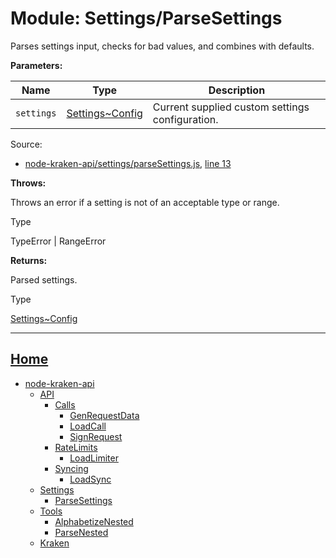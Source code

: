 # Module: Settings/ParseSettings

Parses settings input, checks for bad values, and combines with defaults.

__Parameters:__

| Name | Type | Description |
| --- | --- | --- |
| `settings` | [Settings~Config](https://github.com/jpcx/node-kraken-api/blob/0.4.0/docs/namespaces/Settings.md#~Config) | Current supplied custom settings configuration. |

Source:

* [node-kraken-api/settings/parseSettings.js](https://github.com/jpcx/node-kraken-api/blob/0.4.0/settings/parseSettings.js), [line 13](https://github.com/jpcx/node-kraken-api/blob/0.4.0/settings/parseSettings.js#L13)

__Throws:__

Throws an error if a setting is not of an acceptable type or range.

Type

TypeError | RangeError

__Returns:__

Parsed settings.

Type

[Settings~Config](https://github.com/jpcx/node-kraken-api/blob/0.4.0/docs/namespaces/Settings.md#~Config)

___

## [Home](https://github.com/jpcx/node-kraken-api/blob/0.4.0/README.md)

* [node-kraken-api](https://github.com/jpcx/node-kraken-api/blob/0.4.0/docs/modules/node-kraken-api.md)
  * [API](https://github.com/jpcx/node-kraken-api/blob/0.4.0/docs/namespaces/API.md)
    * [Calls](https://github.com/jpcx/node-kraken-api/blob/0.4.0/docs/namespaces/API/Calls.md)
      * [GenRequestData](https://github.com/jpcx/node-kraken-api/blob/0.4.0/docs/modules/API/Calls/GenRequestData.md)
      * [LoadCall](https://github.com/jpcx/node-kraken-api/blob/0.4.0/docs/modules/API/Calls/LoadCall.md)
      * [SignRequest](https://github.com/jpcx/node-kraken-api/blob/0.4.0/docs/modules/API/Calls/SignRequest.md)
    * [RateLimits](https://github.com/jpcx/node-kraken-api/blob/0.4.0/docs/namespaces/API/RateLimits.md)
      * [LoadLimiter](https://github.com/jpcx/node-kraken-api/blob/0.4.0/docs/modules/API/RateLimits/LoadLimiter.md)
    * [Syncing](https://github.com/jpcx/node-kraken-api/blob/0.4.0/docs/namespaces/API/Syncing.md)
      * [LoadSync](https://github.com/jpcx/node-kraken-api/blob/0.4.0/docs/modules/API/Syncing/LoadSync.md)
  * [Settings](https://github.com/jpcx/node-kraken-api/blob/0.4.0/docs/namespaces/Settings.md)
    * [ParseSettings](https://github.com/jpcx/node-kraken-api/blob/0.4.0/docs/modules/Settings/ParseSettings.md)
  * [Tools](https://github.com/jpcx/node-kraken-api/blob/0.4.0/docs/namespaces/Tools.md)
    * [AlphabetizeNested](https://github.com/jpcx/node-kraken-api/blob/0.4.0/docs/modules/Tools/AlphabetizeNested.md)
    * [ParseNested](https://github.com/jpcx/node-kraken-api/blob/0.4.0/docs/modules/Tools/ParseNested.md)
  * [Kraken](https://github.com/jpcx/node-kraken-api/blob/0.4.0/docs/namespaces/Kraken.md)